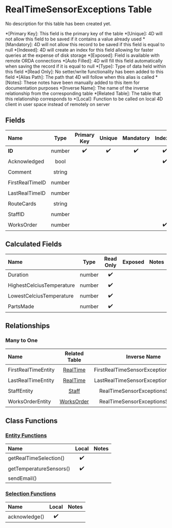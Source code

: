 ﻿# RealTimeSensorExceptions Table
No description for this table has been created yet.

*[Primary Key]: This field is the primary key of the table
*[Unique]: 4D will not allow this field to be saved if it contains a value already used
*[Mandatory]: 4D will not allow this record to be saved if this field is equal to null
*[Indexed]: 4D will create an index for this field allowing for faster queries at the expense of disk storage
*[Exposed]: Field is available with remote ORDA connections
*[Auto Filled]: 4D will fill this field automatically when saving the record if it is equal to null
*[Type]: Type of data held within this field
*[Read Only]: No setter/write functionality has been added to this field
*[Alias Path]: The path that 4D will follow when this alias is called
*[Notes]: These notes have been manually added to this item for documentation purposes
*[Inverse Name]: The name of the inverse relationship from the corresponding table
*[Related Table]: The table that this relationship corresponds to
*[Local]: Function to be called on local 4D client in user space instead of remotely on server
## Fields

|Name|Type|Primary Key|Unique|Mandatory|Indexed|Exposed|Auto Filled|Notes|
|:---|:---:|:---:|:---:|:---:|:---:|:---:|:---:|:---:|
|**ID**|number|✔️|✔️|✔️|✔️|✔️|✔️||
|Acknowledged|bool||||✔️|✔️|||
|Comment|string|||||✔️|||
|FirstRealTimeID|number|||||✔️|||
|LastRealTimeID|number|||||✔️|||
|RouteCards|string|||||✔️|||
|StaffID|number|||||✔️|||
|WorksOrder|number||||✔️|✔️|||

## Calculated Fields

|Name|Type|Read Only|Exposed|Notes|
|:---|:---:|:---:|:---:|:---:|
|Duration|number|✔️|||
|HighestCelciusTemperature|number|✔️|||
|LowestCelciusTemperature|number|✔️|||
|PartsMade|number|✔️|||

## Relationships
### Many to One

|Name|Related Table|Inverse Name|Exposed|Notes|
|:---|:---:|:---:|:---:|:---:|
|FirstRealTimeEntity|[RealTime](RealTime.md)|FirstRealTimeSensorExceptionsSelection|✔️||
|LastRealTimeEntity|[RealTime](RealTime.md)|LastRealTimeSensorExceptionsSelection|✔️||
|StaffEntity|[Staff](Staff.md)|RealTimeSensorExceptionsSelection|✔️||
|WorksOrderEntity|[WorksOrder](WorksOrder.md)|RealTimeSensorExceptionsSelection|✔️||

## Class Functions

### [Entity Functions](https://github.com/synthotec/SynthoTec-4D/blob/main/Project/Sources/Classes/RealTimeSensorExceptionsEntity.4dm)

|Name|Local|Notes|
|:---|:---:|:---:|
|getRealTimeSelection()|✔️||
|getTemperatureSensors()|✔️||
|sendEmail()|||

### [Selection Functions](https://github.com/synthotec/SynthoTec-4D/blob/main/Project/Sources/Classes/RealTimeSensorExceptionsSelection.4dm)

|Name|Local|Notes|
|:---|:---:|:---:|
|acknowledge()|✔️||